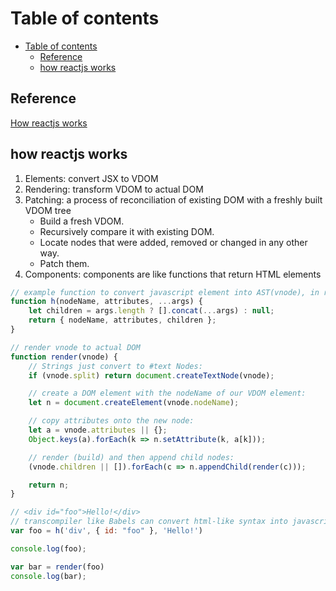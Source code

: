 # Table of contents

- [Table of contents](#table-of-contents)
  - [Reference](#reference)
  - [how reactjs works](#how-reactjs-works)

## Reference

[How reactjs works](https://medium.com/@sweetpalma/gooact-react-in-160-lines-of-javascript-44e0742ad60f)

## how reactjs works

1. Elements: convert JSX to VDOM
2. Rendering: transform VDOM to actual DOM
3. Patching: a process of reconciliation of existing DOM with a freshly built VDOM tree
   - Build a fresh VDOM.
   - Recursively compare it with existing DOM.
   - Locate nodes that were added, removed or changed in any other way.
   - Patch them.
4. Components: components are like functions that return HTML elements

```javascript
// example function to convert javascript element into AST(vnode), in reactJs it is `React.createElement`
function h(nodeName, attributes, ...args) {
    let children = args.length ? [].concat(...args) : null;
    return { nodeName, attributes, children };
}

// render vnode to actual DOM
function render(vnode) {
    // Strings just convert to #text Nodes:
    if (vnode.split) return document.createTextNode(vnode);

    // create a DOM element with the nodeName of our VDOM element:
    let n = document.createElement(vnode.nodeName);

    // copy attributes onto the new node:
    let a = vnode.attributes || {};
    Object.keys(a).forEach(k => n.setAttribute(k, a[k]));

    // render (build) and then append child nodes:
    (vnode.children || []).forEach(c => n.appendChild(render(c)));

    return n;
}

// <div id="foo">Hello!</div>
// transcompiler like Babels can convert html-like syntax into javascript-like syntax
var foo = h('div', { id: "foo" }, 'Hello!')

console.log(foo);

var bar = render(foo)
console.log(bar);
```
